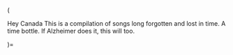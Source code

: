 (

Hey Canada
This is a compilation of songs long forgotten and lost in time.
A time bottle. If Alzheimer does it, this will too.

)=
